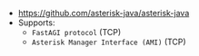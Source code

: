 * https://github.com/asterisk-java/asterisk-java
* Supports:
    * `FastAGI protocol` (TCP)
    * `Asterisk Manager Interface (AMI)` (TCP)

